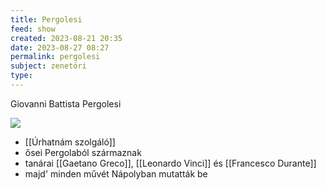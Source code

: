 ```yaml
---
title: Pergolesi
feed: show
created: 2023-08-21 20:35
date: 2023-08-27 08:27
permalink: pergolesi
subject: zenetöri
type: 
---
```


Giovanni Battista Pergolesi

![](https://upload.wikimedia.org/wikipedia/commons/c/cc/Giovanni_Battista_Pergolesi.jpg)

- [[Úrhatnám szolgáló]]
- ősei Pergolaból származnak
- tanárai [[Gaetano Greco]], [[Leonardo Vinci]] és [[Francesco Durante]]
- majd' minden művét Nápolyban mutatták be